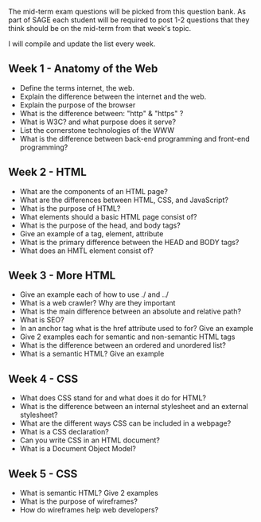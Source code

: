 The mid-term exam questions will be picked from this question bank. As part of SAGE each student will be required to post 1-2 questions that they think should be on the mid-term from that week's topic.

I will compile and update the list every week.


## Week 1 - Anatomy of the Web

- Define the terms internet, the web. 
- Explain the difference between the internet and the web.  
- Explain the purpose of the browser
- What is the difference between: "http" & "https" ?
- What is W3C? and what purpose does it serve?
- List the cornerstone technologies of the WWW
- What is the difference between back-end programming and front-end programming?


## Week 2 - HTML

- What are the components of an HTML page?
- What are the differences between HTML, CSS, and JavaScript?
- What is the purpose of HTML?
- What elements should a basic HTML page consist of?
- What is the purpose of the head, and body tags?
- Give an example of a tag, element, attribute
- What is the primary difference between the HEAD and BODY tags?
- What does an HMTL element consist of?

## Week 3 - More HTML

- Give an example each of how to use ./ and ../ 
- What is a web crawler? Why are they important
- What is the main difference between an absolute and relative path?
- What is SEO?
- In an anchor tag what is the href attribute used to for? Give an example
- Give 2 examples each for semantic and non-semantic HTML tags
- What is the difference between an ordered and unordered list?
- What is a semantic HTML? Give an example  

## Week 4 - CSS  

- What does CSS stand for and what does it do for HTML?
- What is the difference between an internal stylesheet and an external stylesheet? 
- What are the different ways CSS can be included in a webpage?
- What is a CSS declaration? 
- Can you write CSS in an HTML document?
- What is a Document Object Model?

## Week 5 - CSS

- What is semantic HTML? Give 2 examples
- What is the purpose of wireframes?
- How do wireframes help web developers?